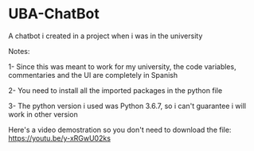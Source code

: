 # UBA-ChatBot
A chatbot i created in a project when i was in the university

Notes:

1- Since this was meant to work for my university, the code variables, commentaries and the UI are completely in Spanish

2- You need to install all the imported packages in the python file

3- The python version i used was Python 3.6.7, so i can't guarantee i will work in other version

Here's a video demostration so you don't need to download the file: https://youtu.be/y-xRGwU02ks
